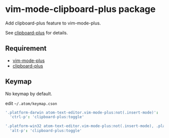 # vim-mode-clipboard-plus package

Add clipboard-plus feature to vim-mode-plus.

See [clipboard-plus](https://atom.io/packages/clipboard-plus) for details.

## Requirement

- [vim-mode-plus](https://atom.io/packages/vim-mode-plus)
- [clipboard-plus](https://atom.io/packages/clipboard-plus)

## Keymap

No keymap by default.

edit `~/.atom/keymap.cson`

```coffeescript
'.platform-darwin atom-text-editor.vim-mode-plus:not(.insert-mode)':
  'ctrl-p': 'clipboard-plus:toggle'

'.platform-win32 atom-text-editor.vim-mode-plus:not(.insert-mode), .platform-linux atom-text-editor.vim-mode-plus:not(.insert-mode)':
  'alt-p': 'clipboard-plus:toggle'
```
